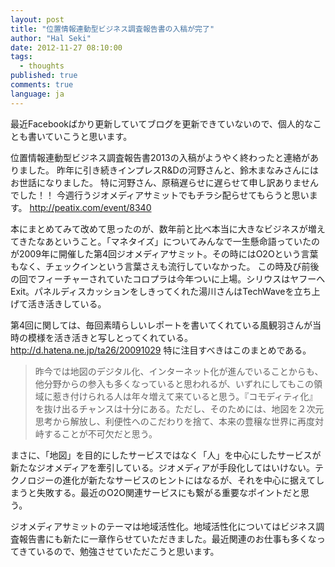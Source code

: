 ```yaml
---
layout: post
title: "位置情報連動型ビジネス調査報告書の入稿が完了"
author: "Hal Seki"
date: 2012-11-27 08:10:00
tags: 
  - thoughts
published: true
comments: true
language: ja
---
```


最近Facebookばかり更新していてブログを更新できていないので、個人的なことも書いていこうと思います。

位置情報連動型ビジネス調査報告書2013の入稿がようやく終わったと連絡がありました。
昨年に引き続きインプレスR&Dの河野さんと、鈴木まなみさんにはお世話になりました。
特に河野さん、原稿遅らせに遅らせて申し訳ありませんでした！！
今週行うジオメディアサミットでもチラシ配らせてもらうと思います。
<http://peatix.com/event/8340>

<!-- more -->

本にまとめてみて改めて思ったのが、数年前と比べ本当に大きなビジネスが増えてきたなあということ。「マネタイズ」についてみんなで一生懸命語っていたのが2009年に開催した第4回ジオメディアサミット。その時にはO2Oという言葉もなく、チェックインという言葉さえも流行していなかった。
この時及び前後の回でフィーチャーされていたコロプラは今年ついに上場。シリウスはヤフーへExit。パネルディスカッションをしきってくれた湯川さんはTechWaveを立ち上げて活き活きしている。

第4回に関しては、毎回素晴らしいレポートを書いてくれている風観羽さんが当時の模様を活き活きと写しとってくれている。
<http://d.hatena.ne.jp/ta26/20091029>
特に注目すべきはこのまとめである。

>昨今では地図のデジタル化、インターネット化が進んでいることからも、他分野からの参入も多くなっていると思われるが、いずれにしてもこの領域に惹き付けられる人は年々増えて来ていると思う。『コモディティ化』を抜け出るチャンスは十分にある。ただし、そのためには、地図を２次元思考から解放し、利便性へのこだわりを捨て、本来の豊穣な世界に再度対峙することが不可欠だと思う。

まさに、「地図」を目的にしたサービスではなく「人」を中心にしたサービスが新たなジオメディアを牽引している。ジオメディアが手段化してはいけない。テクノロジーの進化が新たなサービスのヒントにはなるが、それを中心に据えてしまうと失敗する。最近のO2O関連サービスにも繋がる重要なポイントだと思う。

ジオメディアサミットのテーマは地域活性化。地域活性化についてはビジネス調査報告書にも新たに一章作らせていただきました。最近関連のお仕事も多くなってきているので、勉強させていただこうと思います。
